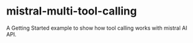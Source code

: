 # mistral-multi-tool-calling
A Getting Started example to show how tool calling works with mistral AI API.
